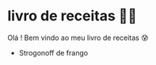# livro de receitas :man_cook:

Olá ! Bem vindo ao meu livro de receitas :cold_sweat:

- Strogonoff de frango